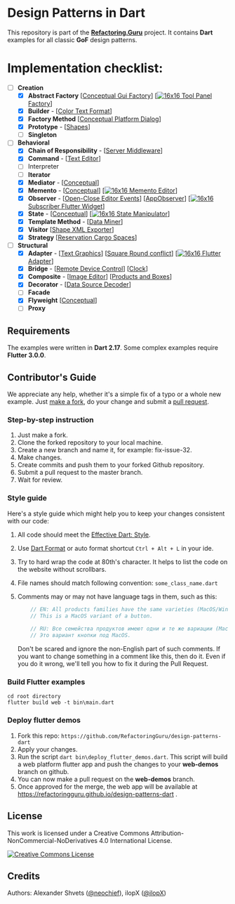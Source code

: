 # Design Patterns in Dart
This repository is part of the [**Refactoring.Guru**](https://refactoring.guru/design-patterns) project.
It contains **Dart** examples for all classic **GoF** design patterns.

# Implementation checklist:
- [ ] **Creation**
    - [x] **Abstract Factory** [[Conceptual Gui Factory](https://github.com/RefactoringGuru/design-patterns-dart/tree/main/patterns/abstract_factory/conceptual_gui_factory)] [[![16x16](https://user-images.githubusercontent.com/8049534/171852337-57db0faf-1f5e-489a-a79a-22ed4f47b4ed.png) Tool Panel Factory](https://github.com/RefactoringGuru/design-patterns-dart/tree/main/patterns/abstract_factory/tool_panel_factory)]
    - [x] **Builder** - [[Color Text Format](https://github.com/RefactoringGuru/design-patterns-dart/tree/main/patterns/builder/color_text_format)]
    - [x] **Factory Method** [[Conceptual Platform Dialog](https://github.com/RefactoringGuru/design-patterns-dart/tree/main/patterns/factory_method/conceptual_platform_dialog)]
    - [x] **Prototype** - [[Shapes](https://github.com/RefactoringGuru/design-patterns-dart/tree/main/patterns/prototype/shapes)] 
    - [ ] **Singleton**
- [ ]  **Behavioral**
    - [x] **Chain of Responsibility** - [[Server Middleware](https://github.com/RefactoringGuru/design-patterns-dart/tree/main/patterns/chain_of_responsibility/server_middleware)]
    - [x] **Command** - [[Text Editor](https://github.com/RefactoringGuru/design-patterns-dart/tree/main/patterns/command/text_editor)] 
    - [ ] Interpreter
    - [ ] **Iterator**
    - [x] **Mediator** - [[Conceptual](https://github.com/RefactoringGuru/design-patterns-dart/tree/main/patterns/mediator/conceptual)]
    - [x] **Memento** - [[Conceptual](https://github.com/RefactoringGuru/design-patterns-dart/tree/main/patterns/memento/conceptual)] [[![16x16](https://user-images.githubusercontent.com/8049534/171852337-57db0faf-1f5e-489a-a79a-22ed4f47b4ed.png) Memento Editor](https://github.com/RefactoringGuru/design-patterns-dart/tree/main/patterns/memento/memento_editor)] 
    - [x] **Observer** - [[Open-Close Editor Events](https://github.com/RefactoringGuru/design-patterns-dart/tree/main/patterns/observer/open_close_editor_events)] [[AppObserver](https://github.com/RefactoringGuru/design-patterns-dart/tree/main/patterns/observer/app_observer)] [[![16x16](https://user-images.githubusercontent.com/8049534/171852337-57db0faf-1f5e-489a-a79a-22ed4f47b4ed.png) Subscriber Flutter Widget](https://github.com/RefactoringGuru/design-patterns-dart/tree/main/patterns/observer/subscriber_flutter_widget)]
    - [x] **State** - [[Conceptual](https://github.com/RefactoringGuru/design-patterns-dart/tree/main/patterns/state/three_state)] [[![16x16](https://user-images.githubusercontent.com/8049534/171852337-57db0faf-1f5e-489a-a79a-22ed4f47b4ed.png) State Manipulator](https://github.com/RefactoringGuru/design-patterns-dart/tree/main/patterns/state/manipulator_state)]
    - [x] **Template Method** - [[Data Miner](https://github.com/RefactoringGuru/design-patterns-dart/tree/main/patterns/template_method/data_miner)] 
    - [X] **Visitor**  [[Shape XML Exporter](https://github.com/RefactoringGuru/design-patterns-dart/tree/main/patterns/visitor/shapes_exporter)]
    - [X] **Strategy** [[Reservation Cargo Spaces](https://github.com/RefactoringGuru/design-patterns-dart/tree/main/patterns/strategy/reservation_cargo_spaces)]
- [ ] **Structural**
    - [x] **Adapter** - [[Text Graphics](https://github.com/RefactoringGuru/design-patterns-dart/tree/main/patterns/adapter/text_graphics)] [[Square Round conflict](https://github.com/RefactoringGuru/design-patterns-dart/tree/main/patterns/adapter/square_round_conflict)] [[![16x16](https://user-images.githubusercontent.com/8049534/171852337-57db0faf-1f5e-489a-a79a-22ed4f47b4ed.png) Flutter Adapter](https://github.com/RefactoringGuru/design-patterns-dart/tree/main/patterns/adapter/flutter_adapter)] 
    - [x] **Bridge** - [[Remote Device Control](https://github.com/RefactoringGuru/design-patterns-dart/tree/main/patterns/bridge/devices_remote_control)] [[Clock](https://github.com/RefactoringGuru/design-patterns-dart/tree/main/patterns/bridge/clock)] 
    - [x] **Composite** - [[Image Editor](https://github.com/RefactoringGuru/design-patterns-dart/tree/main/patterns/composite/image_editor)] [[Products and Boxes](https://github.com/RefactoringGuru/design-patterns-dart/tree/main/patterns/composite/products_and_boxes)] 
    - [x] **Decorator** - [[Data Source Decoder](https://github.com/RefactoringGuru/design-patterns-dart/tree/main/patterns/decorator/data_source_decoder)]
    - [ ] **Facade**
    - [x] **Flyweight** [[Conceptual](https://github.com/RefactoringGuru/design-patterns-dart/tree/main/patterns/flyweight/conceptual)]
    - [ ] **Proxy**

## Requirements
The examples were written in **Dart 2.17**.
Some complex examples require **Flutter 3.0.0**.

## Contributor's Guide
We appreciate any help, whether it's a simple fix of a typo or a whole new example. 
Just [make a fork](https://help.github.com/articles/fork-a-repo/), 
do your change and submit a [pull request](https://help.github.com/articles/creating-a-pull-request-from-a-fork/).

### Step-by-step instruction
1. Just make a fork.
2. Clone the forked repository to your local machine.
3. Create a new branch and name it, for example: fix-issue-32.
4. Make changes.
5. Create commits and push them to your forked Github repository.
6. Submit a pull request to the master branch.
7. Wait for review.

### Style guide
Here's a style guide which might help you to keep your changes consistent with our code:

1. All code should meet the [Effective Dart: Style](https://dart.dev/guides/language/effective-dart/style).
 
2. Use [Dart Format](https://dart.dev/tools/dart-format) or auto format shortcut `Ctrl + Alt + L` in your ide. 

3. Try to hard wrap the code at 80th's character. It helps to list the code on the website without scrollbars.

4. File names should match following convention: `some_class_name.dart`

5. Comments may or may not have language tags in them, such as this:
    ```dart
        // EN: All products families have the same varieties (MacOS/Windows).
        // This is a MacOS variant of a button.
        
        // RU: Все семейства продуктов имеют одни и те же вариации (MacOS/Windows).
        // Это вариант кнопки под MacOS.
    ```
    Don't be scared and ignore the non-English part of such comments. If you want to change 
    something in a comment like this, then do it. Even if you do it wrong, we'll tell you how 
    to fix it during the Pull Request.


### Build Flutter examples
```batch
cd root directory
flutter build web -t bin\main.dart
```

### Deploy flutter demos
1. Fork this repo: `https://github.com/RefactoringGuru/design-patterns-dart`
2. Apply your changes.
3. Run the script `dart bin\deploy_flutter_demos.dart`.
This script will build a web platform flutter app and push the changes to your **web-demos** branch on github.
4. You can now make a pull request on the **web-demos** branch.
5. Once approved for the merge, the web app will be available at https://refactoringguru.github.io/design-patterns-dart .

## License
This work is licensed under a Creative Commons Attribution-NonCommercial-NoDerivatives 4.0 International License.

<a rel="license" href="http://creativecommons.org/licenses/by-nc-nd/4.0/"><img alt="Creative Commons License" style="border-width:0" src="https://i.creativecommons.org/l/by-nc-nd/4.0/80x15.png" /></a>


## Credits
Authors: Alexander Shvets ([@neochief](https://github.com/neochief)), ilopX ([@ilopX](https://github.com/ilopX))

